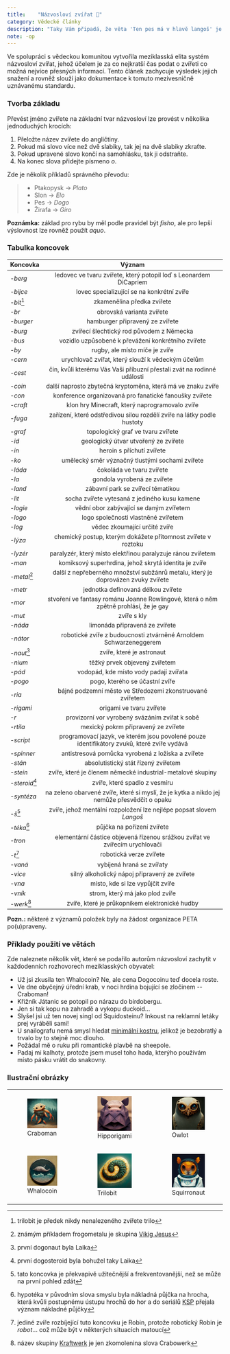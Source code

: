```yaml
---
title:    "Názvosloví zvířat 🐶"
category: Vědecké články
description: "Taky Vám připadá, že věta 'Ten pes má v hlavě langoš' je moc dlouhá na to jak jí říkáte často? Nejste jediní."
note: -op
---
```

 
Ve spolupráci s vědeckou komunitou vytvořila meziklasská elita systém názvosloví zvířat, jehož účelem je za co nejkratší čas podat o zvířeti co možná nejvíce přesných informací. Tento článek zachycuje výsledek jejich snažení a rovněž slouží jako dokumentace k tomuto mezivesničně uznávanému standardu.

### Tvorba základu
Převést jméno zvířete na základní tvar názvosloví lze provést v několika jednoduchých krocích:

1. Přeložte název zvířete do angličtiny.
2. Pokud má slovo více než dvě slabiky, tak jej na dvě slabiky zkraťte.
3. Pokud upravené slovo končí na samohlásku, tak ji odstraňte.
4. Na konec slova přidejte písmeno _o_.

Zde je několik příkladů správného převodu:

> - Ptakopysk → _Plato_
> - Slon → _Elo_
> - Pes → _Dogo_
> - Žirafa → _Giro_

**Poznámka:** základ pro rybu by měl podle pravidel být _fisho_, ale pro lepší výslovnost lze rovněž použít _aquo_.

### Tabulka koncovek

<!-- please keep sorted -->

| Koncovka             | Význam                                                                                      |
| ---                  | :-:                                                                                         |
| _-berg_              | ledovec ve tvaru zvířete, který potopil loď s Leonardem DiCapriem                           |
| _-bijce_             | lovec specializující se na konkrétní zvíře                                                  |
| _-bit_[^bit]         | zkamenělina předka zvířete                                                                  |
| _-br_                | obrovská varianta zvířete                                                                   |
| _-burger_            | hamburger připravený ze zvířete                                                             |
| _-burg_              | zvířecí šlechtický rod původem z Německa                                                    |
| _-bus_               | vozidlo uzpůsobené k převážení konkrétního zvířete                                          |
| _-by_                | rugby, ale místo míče je zvíře                                                              |
| _-cern_              | urychlovač zvířat, který slouží k vědeckým účelům                                           |
| _-cest_              | čin, kvůli kterému Vás Vaši příbuzní přestali zvát na rodinné události                      |
| _-coin_              | další naprosto zbytečná kryptoměna, která má ve znaku zvíře                                 |
| _-con_               | konference organizovaná pro fanatické fanoušky zvířete                                      |
| _-craft_             | klon hry Minecraft, který naprogramovalo zvíře                                              |
| _-fuga_              | zařízení, které odstředivou silou rozdělí zvíře na látky podle hustoty                      |
| _-graf_              | topologický graf ve tvaru zvířete                                                           |
| _-id_                | geologický útvar utvořený ze zvířete                                                        |
| _-in_                | heroin s příchutí zvířete                                                                   |
| _-ko_                | umělecký směr význačný tlustými sochami zvířete                                             |
| _-láda_              | čokoláda ve tvaru zvířete                                                                   |
| _-la_                | gondola vyrobená ze zvířete                                                                 |
| _-land_              | zábavní park se zvířecí tématikou                                                           |
| _-lit_               | socha zvířete vytesaná z jediného kusu kamene                                               |
| _-logie_             | vědní obor zabývající se daným zvířetem                                                     |
| _-logo_              | logo společnosti vlastněné zvířetem                                                         |
| _-log_               | vědec zkoumající určité zvíře                                                               |
| _-lýza_              | chemický postup, kterým dokážete přítomnost zvířete v roztoku                               |
| _-lyzér_             | paralyzér, který místo elektřinou paralyzuje ránou zvířetem                                 |
| _-man_               | komiksový superhrdina, jehož skrytá identita je zvíře                                       |
| _-metal_[^metal]     | další z nepřeberného množství subžánrů metalu, který je doprovázen zvuky zvířete            |
| _-metr_              | jednotka definovaná délkou zvířete                                                          |
| _-mor_               | stvoření ve fantasy románu Joanne Rowlingové, která o něm zpětně prohlásí, že je gay        |
| _-mut_               | zvíře s kly                                                                                 |
| _-náda_              | limonáda připravená ze zvířete                                                              |
| _-nátor_             | robotické zvíře z budoucnosti ztvárněné Arnoldem Schwarzeneggerem                           |
| _-naut_[^naut]       | zvíře, které je astronaut                                                                   |
| _-nium_              | těžký prvek objevený zvířetem                                                               |
| _-pád_               | vodopád, kde místo vody padají zvířata                                                      |
| _-pogo_              | pogo, kterého se účastní zvíře                                                              |
| _-ria_               | bájné podzemní město ve Středozemi zkonstruované zvířetem                                   |
| _-rigami_            | origami ve tvaru zvířete                                                                    |
| _-r_                 | provizorní vor vyrobený svázáním zvířat k sobě                                              |
| _-rtila_             | mexický pokrm připravený ze zvířete                                                         |
| _-script_            | programovací jazyk, ve kterém jsou povolené pouze identifikátory zvuků, které zvíře vydává  |
| _-spinner_           | antistresová pomůcka vyrobená z ložiska a zvířete                                           |
| _-stán_              | absolutistický stát řízený zvířetem                                                         |
| _-stein_             | zvíře, které je členem německé industrial-metalové skupiny                                  |
| _-steroid_[^steroid] | zvíře, které spadlo z vesmíru                                                               |
| _-syntéza_           | na zeleno obarvené zvíře, které si myslí, že je kytka a nikdo jej nemůže přesvědčit o opaku |
| _-š_[^s]             | zvíře, jehož mentální rozpoložení lze nejlépe popsat slovem *Langoš*                        |
| _-téka_[^teka]       | půjčka na pořízení zvířete                                                                  |
| _-tron_              | elementární částice objevená řízenou srážkou zvířat ve zvířecím urychlovači                 |
| _-t_[^t]             | robotická verze zvířete                                                                     |
| _-vaná_              | vybíjená hraná se zvířaty                                                                   |
| _-vice_              | silný alkoholický nápoj připravený ze zvířete                                               |
| _-vna_               | místo, kde si lze vypůjčit zvíře                                                            |
| _-vník_              | strom, který má jako plod zvíře                                                             |
| _-werk_[^werk]       | zvíře, které je průkopníkem elektronické hudby                                              |

**Pozn.:** některé z významů položek byly na žádost organizace PETA po(u)praveny.


### Příklady použití ve větách

Zde naleznete několik vět, které se podařilo autorům názvosloví zachytit v každodenních rozhovorech meziklasských obyvatel:
- Už jsi zkusila ten Whalocoin? Ne, ale cena Dogocoinu teď docela roste.
- Ve dne obyčejný úřední krab, v noci hrdina bojující se zločinem -- Craboman!
- Křižník Játanic se potopil po nárazu do birdobergu.
- Jen si tak kopu na zahradě a vykopu duckoid...
- Slyšel jsi už ten novej singl od Squidosteinu? Inkoust na reklamní letáky prej vyráběli sami!
- U snailografu nemá smysl hledat [minimální kostru](https://en.wikipedia.org/wiki/Minimum_spanning_tree), jelikož je bezobratlý a trvalo by to stejně moc dlouho.
- Požádal mě o ruku při romantické plavbě na sheepole.
- Padaj mi kalhoty, protože jsem musel toho hada, kterýho používám místo pásku vrátit do snakovny.


### Ilustrační obrázky


<table>
  <tbody>
    <tr>
      <td><figure><img src="/assets/img/nazvoslovi/craboman.webp" alt="Craboman"/><figcaption>Craboman</figcaption></figure></td>
      <td><figure><img src="/assets/img/nazvoslovi/hipporigami.webp" alt="Hipporigami"/><figcaption>Hipporigami</figcaption></figure></td>
      <td><figure><img src="/assets/img/nazvoslovi/owlot.webp" alt="Owlot"/><figcaption>Owlot</figcaption></figure></td>
    </tr>
    <tr>
      <td><figure><img src="/assets/img/nazvoslovi/whalocoin.webp" alt="Whalocoin"/><figcaption>Whalocoin</figcaption></figure></td>
      <td><figure><img src="/assets/img/nazvoslovi/trilobit.webp" alt="Trilobit"/><figcaption>Trilobit</figcaption></figure></td>
      <td><figure><img src="/assets/img/nazvoslovi/squirronaut.webp" alt="Squirronaut"/><figcaption>Squirronaut</figcaption></figure></td>
    </tr>
  </tbody>
</table>

[^bit]: trilobit je předek nikdy nenalezeného zvířete trilo
[^s]: tato koncovka je překvapivě užitečnější a frekventovanější, než se může na první pohled zdát
[^naut]: první dogonaut byla Laika
[^steroid]: první dogosteroid byla bohužel taky Laika
[^t]: jediné zvíře rozbíjející tuto koncovku je Robin, protože robotický Robin je _robot_... což může být v některých situacích matoucí
[^teka]: hypotéka v původním slova smyslu byla nákladná půjčka na hrocha, která kvůli postupnému ústupu hrochů do hor a do seriálů [KSP](https://ksp.mff.cuni.cz/) přejala význam nákladné půjčky
[^werk]: název skupiny [Kraftwerk](https://en.wikipedia.org/wiki/Kraftwerk) je jen zkomolenina slova Crabowerk
[^metal]: známým příkladem frogometalu je skupina [Vikig Jesus](https://youtu.be/n_4G0ytF6HM)

